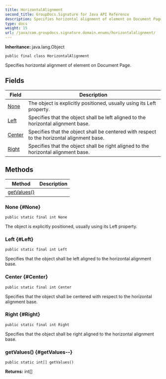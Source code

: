 ```yaml
---
title: HorizontalAlignment
second_title: GroupDocs.Signature for Java API Reference
description: Specifies horizontal alignment of element on Document Page.
type: docs
weight: 15
url: /java/com.groupdocs.signature.domain.enums/horizontalalignment/
---
```

**Inheritance:**
java.lang.Object
```
public final class HorizontalAlignment
```

Specifies horizontal alignment of element on Document Page.
## Fields

| Field | Description |
| --- | --- |
| [None](#None) | The object is explicitly positioned, usually using its Left property. |
| [Left](#Left) | Specifies that the object shall be left aligned to the horizontal alignment base. |
| [Center](#Center) | Specifies that the object shall be centered with respect to the horizontal alignment base. |
| [Right](#Right) | Specifies that the object shall be right aligned to the horizontal alignment base. |
## Methods

| Method | Description |
| --- | --- |
| [getValues()](#getValues--) |  |
### None {#None}
```
public static final int None
```


The object is explicitly positioned, usually using its Left property.

### Left {#Left}
```
public static final int Left
```


Specifies that the object shall be left aligned to the horizontal alignment base.

### Center {#Center}
```
public static final int Center
```


Specifies that the object shall be centered with respect to the horizontal alignment base.

### Right {#Right}
```
public static final int Right
```


Specifies that the object shall be right aligned to the horizontal alignment base.

### getValues() {#getValues--}
```
public static int[] getValues()
```




**Returns:**
int[]
